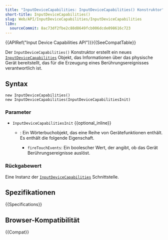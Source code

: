 ```yaml
---
title: "InputDeviceCapabilities: InputDeviceCapabilities() Konstruktor"
short-title: InputDeviceCapabilities()
slug: Web/API/InputDeviceCapabilities/InputDeviceCapabilities
l10n:
  sourceCommit: 8ac73df2fbe2c88d8649fcb006dcde098616c723
---
```


{{APIRef("Input Device Capabilities API")}}{{SeeCompatTable}}

Der `InputDeviceCapabilities()` Konstruktor erstellt ein neues [`InputDeviceCapabilities`](/de/docs/Web/API/InputDeviceCapabilities) Objekt, das Informationen über das physische Gerät bereitstellt, das für die Erzeugung eines Berührungsereignisses verantwortlich ist.

## Syntax

```js-nolint
new InputDeviceCapabilities()
new InputDeviceCapabilities(InputDeviceCapabilitiesInit)
```

### Parameter

- `InputDeviceCapabilitiesInit` {{optional_inline}}

  - : Ein Wörterbuchobjekt, das eine Reihe von Gerätefunktionen enthält. Es enthält die
    folgende Eigenschaft.

    - `fireTouchEvents`: Ein boolescher Wert, der angibt,
      ob das Gerät Berührungsereignisse auslöst.

### Rückgabewert

Eine Instanz der [`InputDeviceCapabilities`](/de/docs/Web/API/InputDeviceCapabilities) Schnittstelle.

## Spezifikationen

{{Specifications}}

## Browser-Kompatibilität

{{Compat}}
